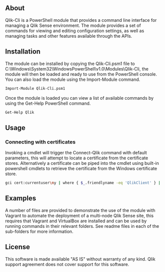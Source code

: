 ## About
Qlik-Cli is a PowerShell module that provides a command line interface for managing a Qlik Sense environment. The module provides a set of commands for viewing and editing configuration settings, as well as managing tasks and other features available through the APIs.
## Installation
The module can be installed by copying the Qlik-Cli.psm1 file to C:\Windows\System32\WindowsPowerShell\v1.0\Modules\Qlik-Cli\, the module will then be loaded and ready to use from the PowerShell console. You can also load the module using the Import-Module command.
```sh
Import-Module Qlik-Cli.psm1
```
Once the module is loaded you can view a list of available commands by using the Get-Help PowerShell command.
```sh
Get-Help Qlik
```
## Usage
### Connecting with certificates
Invoking a cmdlet will trigger the Connect-Qlik command with default parameters, this will attempt to locate a certificate from the certificate stores. Alternatively a certificate can be piped into the cmdlet using built-in powershell cmdlets to retrieve the certificate from the Windows certificate store.
```sh
gci cert:currentuser\my | where { $_.friendlyname -eq 'QlikClient' } | Connect-Qlik sense-central
```
## Examples
A number of files are provided to demonstrate the use of the module with Vagrant to automate the deployment of a multi-node Qlik Sense site, this requires that Vagrant and VirtualBox are installed and can be used by running commands in their relevant folders. See readme files in each of the sub-folders for more information.

## License
This software is made available "AS IS" without warranty of any kind. Qlik support agreement does not cover support for this software.